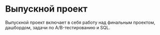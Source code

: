 # Выпускной проект
Выпускной проект включает в себя работу над финальным проектом, дашбордом, задачи по A/B-тестированию и SQL.
